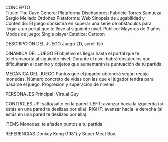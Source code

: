 
CONCEPTO    
    Título: The Cave
    Género: Plataforma
    Diseñadores:
        Fabricio Torres Samueza
        Sergio Mellado Ordoñez
    Plataforma: Web
    Sinopsis de Jugabilidad y Contenido: 
        El juego consistirá en superar una serie de obstáculos para llegar a un portal que te lleve al siguiente nivel.
    Publico: Mayores de 3 años
    Modos de juego: Single player
    Estética: Cartoon

DESCRIPCIÓN DEL JUEGO
Juego 2D, scroll fijo

DINÁMICA DEL JUEGO
El objetivo es llegar hasta el portal que te teletransporta al siguiente nivel. Durante el nivel habrá obstáculos que dificultarán el camino y objetos que aumentarán la puntuación de tu partida.

MECÁNICA DEL JUEGO
Puntos que el jugador obtendrá según recoja monedas.
Número concreto de vidas con las que el jugador tendrá para pasarse el juego.
Progresión y superación de niveles.

PERSONAJES
Principal: Virtual Guy

CONTROLES
UP: salto/salto en la pared.
LEFT: avanzar hacia la izquierda (si estás en una pared te deslizas por ella).
RIGHT: avanzar hacia la derecha (si estás en una pared te deslizas por ella).

ITEMS
Monedas: te añaden puntos a tu partida.

REFERENCIAS
Donkey Kong (1981) y Super Meat Boy.